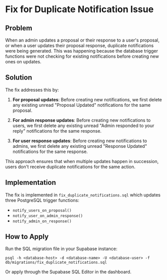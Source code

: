 # Fix for Duplicate Notification Issue

## Problem
When an admin updates a proposal or their response to a user's proposal, or when a user updates their proposal response, duplicate notifications were being generated. This was happening because the database trigger functions were not checking for existing notifications before creating new ones on updates.

## Solution
The fix addresses this by:

1. **For proposal updates**: Before creating new notifications, we first delete any existing unread "Proposal Updated" notifications for the same proposal.

2. **For admin response updates**: Before creating new notifications to users, we first delete any existing unread "Admin responded to your reply" notifications for the same response.

3. **For user response updates**: Before creating new notifications to admins, we first delete any existing unread "Response Updated" notifications for the same response.

This approach ensures that when multiple updates happen in succession, users don't receive duplicate notifications for the same action.

## Implementation
The fix is implemented in `fix_duplicate_notifications.sql` which updates three PostgreSQL trigger functions:
- `notify_users_on_proposal()`
- `notify_user_on_admin_response()`
- `notify_admin_on_response()`

## How to Apply
Run the SQL migration file in your Supabase instance:

```
psql -h <database-host> -d <database-name> -U <database-user> -f db/migrations/fix_duplicate_notifications.sql
```

Or apply through the Supabase SQL Editor in the dashboard. 